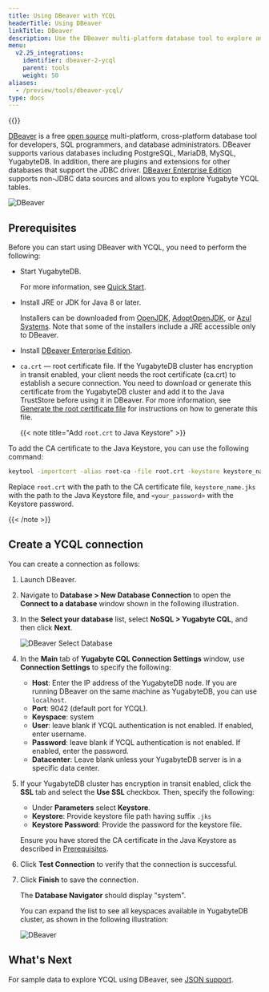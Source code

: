 ```yaml
---
title: Using DBeaver with YCQL
headerTitle: Using DBeaver
linkTitle: DBeaver
description: Use the DBeaver multi-platform database tool to explore and query YugabyteDB YCQL.
menu:
  v2.25_integrations:
    identifier: dbeaver-2-ycql
    parent: tools
    weight: 50
aliases:
  - /preview/tools/dbeaver-ycql/
type: docs
---
```


{{<api-tabs>}}

[DBeaver](https://dbeaver.io/) is a free [open source](https://github.com/dbeaver/dbeaver) multi-platform, cross-platform database tool for developers, SQL programmers, and database administrators. DBeaver supports various databases including PostgreSQL, MariaDB, MySQL, YugabyteDB. In addition, there are plugins and extensions for other databases that support the JDBC driver. [DBeaver Enterprise Edition](https://dbeaver.com/) supports non-JDBC data sources and allows you to explore Yugabyte YCQL tables.

![DBeaver](/images/develop/tools/dbeaver/dbeaver-view.png)

## Prerequisites

Before you can start using DBeaver with YCQL, you need to perform the following:

- Start YugabyteDB.

  For more information, see [Quick Start](/preview/quick-start/macos/).

- Install JRE or JDK for Java 8 or later.

  Installers can be downloaded from [OpenJDK](http://jdk.java.net/), [AdoptOpenJDK](https://adoptopenjdk.net/), or [Azul Systems](https://www.azul.com/downloads/zulu-community/). Note that some of the installers include a JRE accessible only to DBeaver.

- Install [DBeaver Enterprise Edition](https://dbeaver.com/download/enterprise/).

- `ca.crt` — root certificate file. If the YugabyteDB cluster has encryption in transit enabled, your client needs the root certificate (ca.crt) to establish a secure connection. You need to download or generate this certificate from the YugabyteDB cluster and add it to the Java TrustStore before using it in DBeaver. For more information, see [Generate the root certificate file](../../../secure/tls-encryption/server-certificates/#generate-the-root-certificate-file) for instructions on how to generate this file.

  {{< note title="Add `root.crt` to Java Keystore" >}}

To add the CA certificate to the Java Keystore, you can use the following command:

```bash
keytool -importcert -alias root-ca -file root.crt -keystore keystore_name.jks -storetype JKS -storepass <your_password> -noprompt
```

Replace `root.crt` with the path to the CA certificate file, `keystore_name.jks` with the path to the Java Keystore file, and `<your_password>` with the Keystore password.

  {{< /note >}}

## Create a YCQL connection

You can create a connection as follows:

1. Launch DBeaver.
1. Navigate to **Database > New Database Connection** to open the **Connect to a database** window shown in the following illustration.
1. In the **Select your database** list, select **NoSQL > Yugabyte CQL**, and then click **Next**.

    ![DBeaver Select Database](/images/develop/tools/dbeaver/dbeaver-select-db-ycql.png)

1. In the **Main** tab of **Yugabyte CQL Connection Settings** window, use **Connection Settings** to specify the following:

    - **Host**: Enter the IP address of the YugabyteDB node. If you are running DBeaver on the same machine as YugabyteDB, you can use `localhost`.
    - **Port**: 9042 (default port for YCQL).
    - **Keyspace**: system
    - **User**: leave blank if YCQL authentication is not enabled. If enabled, enter username.
    - **Password**: leave blank if YCQL authentication is not enabled. If enabled, enter the password.
    - **Datacenter**: Leave blank unless your YugabyteDB server is in a specific data center.

1. If your YugabyteDB cluster has encryption in transit enabled, click the **SSL** tab and select the **Use SSL** checkbox. Then, specify the following:

    - Under **Parameters** select **Keystore**.
    - **Keystore**: Provide keystore file path having suffix `.jks`
    - **Keystore Password**: Provide the password for the keystore file.

    Ensure you have stored the CA certificate in the Java Keystore as described in [Prerequisites](#prerequisites).

1. Click **Test Connection** to verify that the connection is successful.
1. Click **Finish** to save the connection.

    The **Database Navigator** should display "system".

    You can expand the list to see all keyspaces available in YugabyteDB cluster, as shown in the following illustration:

    ![DBeaver](/images/develop/tools/dbeaver/dbeaver-ycql-system.png)

## What's Next

For sample data to explore YCQL using DBeaver, see [JSON support](../../../explore/ycql-language/jsonb-ycql/).
